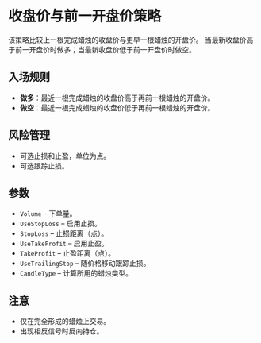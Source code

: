 # 收盘价与前一开盘价策略

该策略比较上一根完成蜡烛的收盘价与更早一根蜡烛的开盘价。
当最新收盘价高于前一开盘价时做多；当最新收盘价低于前一开盘价时做空。

## 入场规则
- **做多**：最近一根完成蜡烛的收盘价高于再前一根蜡烛的开盘价。
- **做空**：最近一根完成蜡烛的收盘价低于再前一根蜡烛的开盘价。

## 风险管理
- 可选止损和止盈，单位为点。
- 可选跟踪止损。

## 参数
- `Volume` – 下单量。
- `UseStopLoss` – 启用止损。
- `StopLoss` – 止损距离（点）。
- `UseTakeProfit` – 启用止盈。
- `TakeProfit` – 止盈距离（点）。
- `UseTrailingStop` – 随价格移动跟踪止损。
- `CandleType` – 计算所用的蜡烛类型。

## 注意
- 仅在完全形成的蜡烛上交易。
- 出现相反信号时反向持仓。
